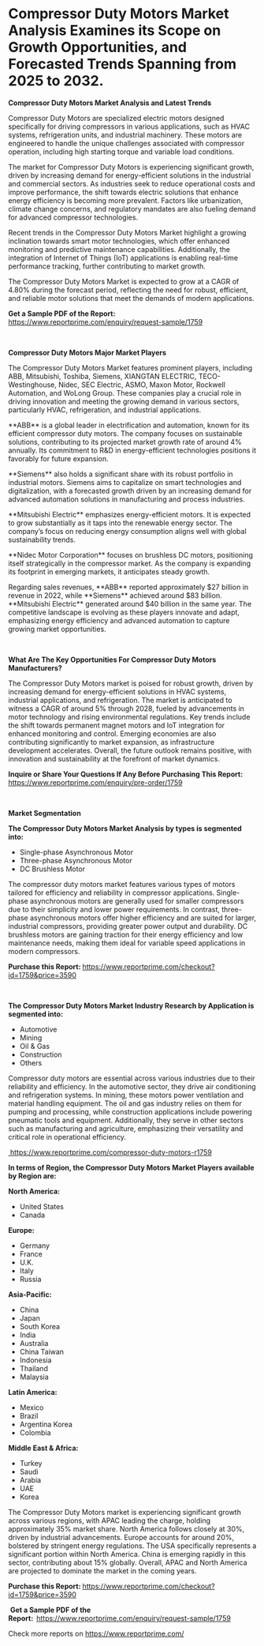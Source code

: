 <p><h1>Compressor Duty Motors Market Analysis Examines its Scope on Growth Opportunities, and Forecasted Trends Spanning from 2025 to 2032.</h1></p><p><strong>Compressor Duty Motors Market Analysis and Latest Trends</strong></p>
<p><p>Compressor Duty Motors are specialized electric motors designed specifically for driving compressors in various applications, such as HVAC systems, refrigeration units, and industrial machinery. These motors are engineered to handle the unique challenges associated with compressor operation, including high starting torque and variable load conditions. </p><p>The market for Compressor Duty Motors is experiencing significant growth, driven by increasing demand for energy-efficient solutions in the industrial and commercial sectors. As industries seek to reduce operational costs and improve performance, the shift towards electric solutions that enhance energy efficiency is becoming more prevalent. Factors like urbanization, climate change concerns, and regulatory mandates are also fueling demand for advanced compressor technologies.</p><p>Recent trends in the Compressor Duty Motors Market highlight a growing inclination towards smart motor technologies, which offer enhanced monitoring and predictive maintenance capabilities. Additionally, the integration of Internet of Things (IoT) applications is enabling real-time performance tracking, further contributing to market growth. </p><p>The Compressor Duty Motors Market is expected to grow at a CAGR of 4.80% during the forecast period, reflecting the need for robust, efficient, and reliable motor solutions that meet the demands of modern applications.</p></p>
<p><strong>Get a Sample PDF of the Report:&nbsp;</strong> <a href="https://www.reportprime.com/enquiry/request-sample/1759?utm_campaign=2267&utm_medium=2&utm_source=Github&utm_content=ia&utm_term=18032025&utm_id=compressor-duty-motors">https://www.reportprime.com/enquiry/request-sample/1759</a></p>
<p>&nbsp;</p>
<p><strong>Compressor Duty Motors Major Market Players</strong></p>
<p><p>The Compressor Duty Motors Market features prominent players, including ABB, Mitsubishi, Toshiba, Siemens, XIANGTAN ELECTRIC, TECO-Westinghouse, Nidec, SEC Electric, ASMO, Maxon Motor, Rockwell Automation, and WoLong Group. These companies play a crucial role in driving innovation and meeting the growing demand in various sectors, particularly HVAC, refrigeration, and industrial applications.</p><p>**ABB** is a global leader in electrification and automation, known for its efficient compressor duty motors. The company focuses on sustainable solutions, contributing to its projected market growth rate of around 4% annually. Its commitment to R&D in energy-efficient technologies positions it favorably for future expansion.</p><p>**Siemens** also holds a significant share with its robust portfolio in industrial motors. Siemens aims to capitalize on smart technologies and digitalization, with a forecasted growth driven by an increasing demand for advanced automation solutions in manufacturing and process industries. </p><p>**Mitsubishi Electric** emphasizes energy-efficient motors. It is expected to grow substantially as it taps into the renewable energy sector. The company’s focus on reducing energy consumption aligns well with global sustainability trends.</p><p>**Nidec Motor Corporation** focuses on brushless DC motors, positioning itself strategically in the compressor market. As the company is expanding its footprint in emerging markets, it anticipates steady growth.</p><p>Regarding sales revenues, **ABB** reported approximately $27 billion in revenue in 2022, while **Siemens** achieved around $83 billion. **Mitsubishi Electric** generated around $40 billion in the same year. The competitive landscape is evolving as these players innovate and adapt, emphasizing energy efficiency and advanced automation to capture growing market opportunities.</p></p>
<p>&nbsp;</p>
<p><strong>What Are The Key Opportunities For Compressor Duty Motors Manufacturers?</strong></p>
<p><p>The Compressor Duty Motors market is poised for robust growth, driven by increasing demand for energy-efficient solutions in HVAC systems, industrial applications, and refrigeration. The market is anticipated to witness a CAGR of around 5% through 2028, fueled by advancements in motor technology and rising environmental regulations. Key trends include the shift towards permanent magnet motors and IoT integration for enhanced monitoring and control. Emerging economies are also contributing significantly to market expansion, as infrastructure development accelerates. Overall, the future outlook remains positive, with innovation and sustainability at the forefront of market dynamics.</p></p>
<p><strong>Inquire or Share Your Questions If Any Before Purchasing This Report:</strong> <a href="https://www.reportprime.com/enquiry/pre-order/1759?utm_campaign=2267&utm_medium=2&utm_source=Github&utm_content=ia&utm_term=18032025&utm_id=compressor-duty-motors">https://www.reportprime.com/enquiry/pre-order/1759</a></p>
<p>&nbsp;</p>
<p><strong>Market Segmentation</strong></p>
<p><strong>The Compressor Duty Motors Market Analysis by types is segmented into:</strong></p>
<p><ul><li>Single-phase Asynchronous Motor</li><li>Three-phase Asynchronous Motor</li><li>DC Brushless Motor</li></ul></p>
<p><p>The compressor duty motors market features various types of motors tailored for efficiency and reliability in compressor applications. Single-phase asynchronous motors are generally used for smaller compressors due to their simplicity and lower power requirements. In contrast, three-phase asynchronous motors offer higher efficiency and are suited for larger, industrial compressors, providing greater power output and durability. DC brushless motors are gaining traction for their energy efficiency and low maintenance needs, making them ideal for variable speed applications in modern compressors.</p></p>
<p><strong>Purchase this Report:&nbsp;</strong><a href="https://www.reportprime.com/checkout?id=1759&price=3590&utm_campaign=2267&utm_medium=2&utm_source=Github&utm_content=ia&utm_term=18032025&utm_id=compressor-duty-motors">https://www.reportprime.com/checkout?id=1759&price=3590</a></p>
<p>&nbsp;</p>
<p><strong>The Compressor Duty Motors Market Industry Research by Application is segmented into:</strong></p>
<p><ul><li>Automotive</li><li>Mining</li><li>Oil & Gas</li><li>Construction</li><li>Others</li></ul></p>
<p><p>Compressor duty motors are essential across various industries due to their reliability and efficiency. In the automotive sector, they drive air conditioning and refrigeration systems. In mining, these motors power ventilation and material handling equipment. The oil and gas industry relies on them for pumping and processing, while construction applications include powering pneumatic tools and equipment. Additionally, they serve in other sectors such as manufacturing and agriculture, emphasizing their versatility and critical role in operational efficiency.</p></p>
<p><a href="https://www.reportprime.com/compressor-duty-motors-r1759?utm_campaign=2267&utm_medium=2&utm_source=Github&utm_content=ia&utm_term=18032025&utm_id=compressor-duty-motors">&nbsp;https://www.reportprime.com/compressor-duty-motors-r1759</a></p>
<p><strong>In terms of Region, the Compressor Duty Motors Market Players available by Region are:</strong></p>
<p>
    <p> <strong> North America: </strong>
        <ul>
            <li>United States</li>
            <li>Canada</li>
        </ul>
        </p> 
    <p> <strong> Europe: </strong>
        <ul>
            <li>Germany</li>
            <li>France</li>
            <li>U.K.</li>
            <li>Italy</li>
            <li>Russia</li>
        </ul>
        </p> 
    <p> <strong> Asia-Pacific: </strong>
        <ul>
            <li>China</li>
            <li>Japan</li>
            <li>South Korea</li>
            <li>India</li>
            <li>Australia</li>
            <li>China Taiwan</li>
            <li>Indonesia</li>
            <li>Thailand</li>
            <li>Malaysia</li>
        </ul>
        </p> 
    <p> <strong> Latin America: </strong>
        <ul>
            <li>Mexico</li>
            <li>Brazil</li>
            <li>Argentina Korea</li>
            <li>Colombia</li>
        </ul>
        </p> 
    <p> <strong> Middle East & Africa: </strong>
        <ul>
            <li>Turkey</li>
            <li>Saudi</li>
            <li>Arabia</li>
            <li>UAE</li>
            <li>Korea</li>
        </ul>
    </p>
    </p>
<p><p>The Compressor Duty Motors market is experiencing significant growth across various regions, with APAC leading the charge, holding approximately 35% market share. North America follows closely at 30%, driven by industrial advancements. Europe accounts for around 20%, bolstered by stringent energy regulations. The USA specifically represents a significant portion within North America. China is emerging rapidly in this sector, contributing about 15% globally. Overall, APAC and North America are projected to dominate the market in the coming years.</p></p>
<p><strong>Purchase this Report: </strong><a href="https://www.reportprime.com/checkout?id=1759&price=3590&utm_campaign=2267&utm_medium=2&utm_source=Github&utm_content=ia&utm_term=18032025&utm_id=compressor-duty-motors">https://www.reportprime.com/checkout?id=1759&price=3590</a></p>
<p>&nbsp;<strong>Get a Sample PDF of the Report:&nbsp;&nbsp;</strong><a href="https://www.reportprime.com/enquiry/request-sample/1759?utm_campaign=2267&utm_medium=2&utm_source=Github&utm_content=ia&utm_term=18032025&utm_id=compressor-duty-motors">https://www.reportprime.com/enquiry/request-sample/1759</a></p>
<p><strong></strong></p>
<p>Check more reports on <a href="https://www.reportprime.com/?utm_campaign=2267&utm_medium=2&utm_source=Github&utm_content=ia&utm_term=18032025&utm_id=compressor-duty-motors">https://www.reportprime.com/</a></p>